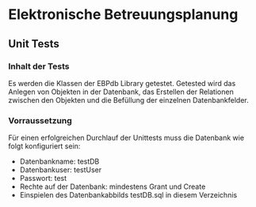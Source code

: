 # Elektronische Betreuungsplanung


## Unit Tests 


### Inhalt der Tests

Es werden die Klassen der EBPdb Library getestet. 
Getested wird das Anlegen von Objekten in der Datenbank, das Erstellen der Relationen zwischen den Objekten und die Befüllung der einzelnen Datenbankfelder.

### Vorraussetzung

Für einen erfolgreichen Durchlauf der Unittests muss die Datenbank wie folgt konfiguriert sein:

* Datenbankname: testDB 
* Datenbankuser: testUser
* Passwort: test
* Rechte auf der Datenbank: mindestens Grant und Create
* Einspielen des Datenbankabbilds testDB.sql in diesem Verzeichnis
